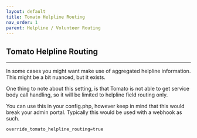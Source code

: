 ```yaml
---
layout: default
title: Tomato Helpline Routing
nav_order: 1
parent: Helpline / Volunteer Routing
---
```


## Tomato Helpline Routing

---


In some cases you might want make use of aggregated helpline information.  This might be a bit nuanced, but it exists.  

One thing to note about this setting, is that Tomato is not able to get service body call handling, so it will be limited to helpline field routing only.

You can use this in your config.php, however keep in mind that this would break your admin portal.  Typically this would be used with a webhook as such.

`override_tomato_helpline_routing=true`
